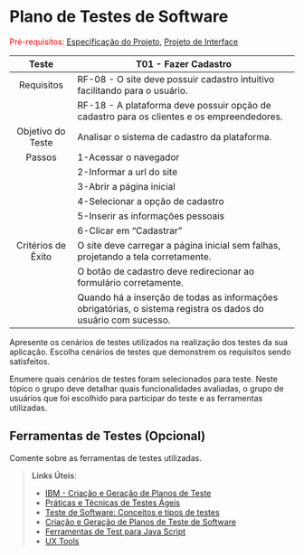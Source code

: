 # Plano de Testes de Software

<span style="color:red">Pré-requisitos: <a href="2-Especificação do Projeto.md"> Especificação do Projeto</a></span>, <a href="3-Projeto de Interface.md"> Projeto de Interface</a>

|Teste|T01 - Fazer Cadastro|
|:---:|---|
|Requisitos|RF-08 - O site deve possuir cadastro intuitivo facilitando para o usuário.|
||RF-18 - A plataforma deve possuir opção de cadastro para os clientes e os empreendedores.|
|Objetivo do Teste|Analisar o sistema de cadastro da plataforma.|
|Passos|1-Acessar o navegador|
||2-Informar a url do site|
||3-Abrir a página inicial|
||4-Selecionar a opção de cadastro|
||5-Inserir as informações pessoais|
||6-Clicar em “Cadastrar”|
|Critérios de Êxito|O site deve carregar a página inicial sem falhas, projetando a tela corretamente.|
||O botão de cadastro deve redirecionar ao formulário corretamente.|
||Quando há a inserção de todas as informações obrigatórias, o sistema registra os dados do usuário com sucesso.|

Apresente os cenários de testes utilizados na realização dos testes da sua aplicação. Escolha cenários de testes que demonstrem os requisitos sendo satisfeitos.

Enumere quais cenários de testes foram selecionados para teste. Neste tópico o grupo deve detalhar quais funcionalidades avaliadas, o grupo de usuários que foi escolhido para participar do teste e as ferramentas utilizadas.
 
## Ferramentas de Testes (Opcional)

Comente sobre as ferramentas de testes utilizadas.
 
> **Links Úteis**:
> - [IBM - Criação e Geração de Planos de Teste](https://www.ibm.com/developerworks/br/local/rational/criacao_geracao_planos_testes_software/index.html)
> - [Práticas e Técnicas de Testes Ágeis](http://assiste.serpro.gov.br/serproagil/Apresenta/slides.pdf)
> -  [Teste de Software: Conceitos e tipos de testes](https://blog.onedaytesting.com.br/teste-de-software/)
> - [Criação e Geração de Planos de Teste de Software](https://www.ibm.com/developerworks/br/local/rational/criacao_geracao_planos_testes_software/index.html)
> - [Ferramentas de Test para Java Script](https://geekflare.com/javascript-unit-testing/)
> - [UX Tools](https://uxdesign.cc/ux-user-research-and-user-testing-tools-2d339d379dc7)
